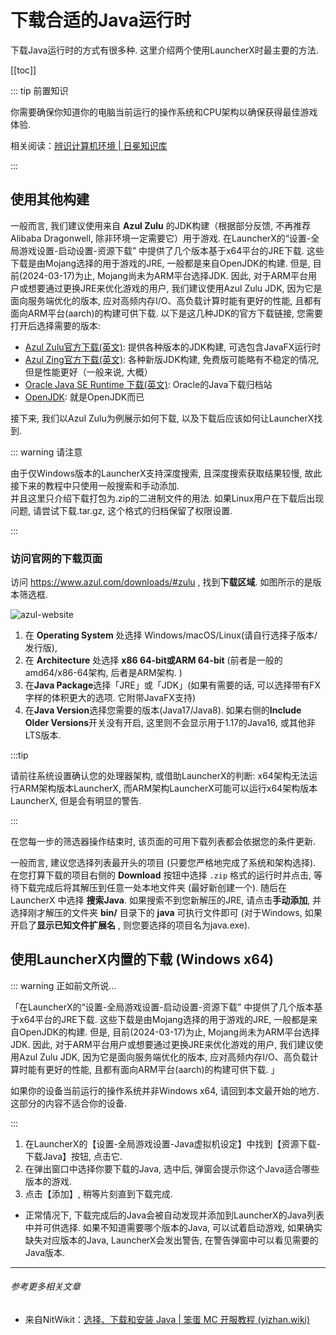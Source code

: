 # 下载合适的Java运行时

下载Java运行时的方式有很多种. 这里介绍两个使用LauncherX时最主要的方法. 

[[toc]]

::: tip 前置知识

你需要确保你知道你的电脑当前运行的操作系统和CPU架构以确保获得最佳游戏体验. 

相关阅读：[辨识计算机环境 | 日冕知识库](/zhCN/guide/general/check-system.html)

:::

## 使用其他构建

一般而言, 我们建议使用来自 **Azul Zulu** 的JDK构建（根据部分反馈, 不再推荐Alibaba Dragonwell, 除非环境一定需要它）用于游戏. 在LauncherX的“设置-全局游戏设置-启动设置-资源下载” 中提供了几个版本基于x64平台的JRE下载. 这些下载是由Mojang选择的用于游戏的JRE, 一般都是来自OpenJDK的构建. 但是, 目前(2024-03-17)为止, Mojang尚未为ARM平台选择JDK. 因此, 对于ARM平台用户或想要通过更换JRE来优化游戏的用户, 我们建议使用Azul Zulu JDK, 因为它是面向服务端优化的版本, 应对高频内存I/O、高负载计算时能有更好的性能, 且都有面向ARM平台(aarch)的构建可供下载. 以下是这几种JDK的官方下载链接, 您需要打开后选择需要的版本:

-   [Azul Zulu官方下载(英文)](https://www.azul.com/downloads/#zulu): 提供各种版本的JDK构建, 可选包含JavaFX运行时 
-   [Azul Zing官方下载(英文)](https://www.azul.com/downloads/#prime): 各种新版JDK构建, 免费版可能略有不稳定的情况, 但是性能更好（一般来说, 大概） 
-   [Oracle Java SE Runtime 下载(英文)](https://www.oracle.com/cn/java/technologies/downloads/archive/): Oracle的Java下载归档站
-   [OpenJDK](https://openjdk.org/): 就是OpenJDK而已



接下来, 我们以Azul Zulu为例展示如何下载, 以及下载后应该如何让LauncherX找到.

::: warning 请注意

由于仅Windows版本的LauncherX支持深度搜索, 且深度搜索获取结果较慢, 故此接下来的教程中只使用一般搜索和手动添加.<br>并且这里只介绍下载打包为.zip的二进制文件的用法. 如果Linux用户在下载后出现问题, 请尝试下载.tar.gz, 这个格式的归档保留了权限设置.

:::

### 访问官网的下载页面

访问 https://www.azul.com/downloads/#zulu , 找到**下载区域**. 如图所示的是版本筛选框.

![azul-website](/img/lxguide/perOsSetup/azul-website.png)

1. 在 **Operating System** 处选择 Windows/macOS/Linux(请自行选择子版本/发行版), 
2. 在 **Architecture** 处选择 **x86 64-bit或ARM 64-bit** (前者是一般的amd64/x86-64架构, 后者是ARM架构. ) 
3. 在**Java Package**选择「JRE」或「JDK」(如果有需要的话, 可以选择带有FX字样的体积更大的选项. 它附带JavaFX支持)
4. 在**Java Version**选择您需要的版本(Java17/Java8). 如果右侧的**Include Older Versions**开关没有开启, 这里则不会显示用于1.17的Java16, 或其他非LTS版本.

:::tip

请前往系统设置确认您的处理器架构, 或借助LauncherX的判断: x64架构无法运行ARM架构版本LauncherX, 而ARM架构LauncherX可能可以运行x64架构版本LauncherX, 但是会有明显的警告.

:::

在您每一步的筛选器操作结束时, 该页面的可用下载列表都会依据您的条件更新.

一般而言, 建议您选择列表最开头的项目 (只要您严格地完成了系统和架构选择). 在您打算下载的项目右侧的 **Download** 按钮中选择 `.zip` 格式的运行时并点击, 等待下载完成后将其解压到任意一处本地文件夹 (最好新创建一个).
随后在 LauncherX 中选择 **搜索Java**. 如果搜索不到您新解压的JRE, 请点击**手动添加**, 并选择刚才解压的文件夹 **bin/** 目录下的 **java** 可执行文件即可  (对于Windows, 如果开启了**显示已知文件扩展名** , 则您要选择的项目名为java.exe). 



## 使用LauncherX内置的下载 (Windows x64)

::: warning 正如前文所说...

「在LauncherX的“设置-全局游戏设置-启动设置-资源下载” 中提供了几个版本基于x64平台的JRE下载. 这些下载是由Mojang选择的用于游戏的JRE, 一般都是来自OpenJDK的构建. 但是, 目前(2024-03-17)为止, Mojang尚未为ARM平台选择JDK. 因此, 对于ARM平台用户或想要通过更换JRE来优化游戏的用户, 我们建议使用Azul Zulu JDK, 因为它是面向服务端优化的版本, 应对高频内存I/O、高负载计算时能有更好的性能, 且都有面向ARM平台(aarch)的构建可供下载. 」

如果你的设备当前运行的操作系统并非Windows x64, 请回到本文最开始的地方. 这部分的内容不适合你的设备. 

:::

1. 在LauncherX的【设置-全局游戏设置-Java虚拟机设定】中找到【资源下载-下载Java】按钮, 点击它. 
2. 在弹出窗口中选择你要下载的Java, 选中后, 弹窗会提示你这个Java适合哪些版本的游戏. 
3. 点击【添加】, 稍等片刻直到下载完成. 

- 正常情况下, 下载完成后的Java会被自动发现并添加到LauncherX的Java列表中并可供选择. 如果不知道需要哪个版本的Java, 可以试着启动游戏, 如果确实缺失对应版本的Java, LauncherX会发出警告, 在警告弹窗中可以看见需要的Java版本. 

---

###### 参考更多相关文章

- 来自NitWikit：[选择、下载和安装 Java | 笨蛋 MC 开服教程 (yizhan.wiki)](https://yizhan.wiki/NitWikit/preparation/choose-and-download-and-install-java)

